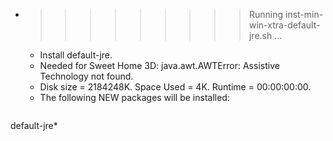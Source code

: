 * >>>>>>>>> Running inst-min-win-xtra-default-jre.sh ...
  * Install default-jre.
  * Needed for Sweet Home 3D: java.awt.AWTError: Assistive Technology not found.
  * Disk size = 2184248K. Space Used = 4K. Runtime = 00:00:00:00.
  * The following NEW packages will be installed:
  ```bash
default-jre*
  ```
